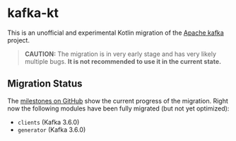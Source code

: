 # kafka-kt

This is an unofficial and experimental Kotlin migration of the
[Apache kafka](https://github.com/apache/kafka) project.

> **CAUTION:** The migration is in very early stage and has very likely multiple bugs. **It is not
> recommended to use it in the current state.**

## Migration Status

The [milestones on GitHub](https://github.com/malliaridis/kafka-kt/milestones) show the current progress
of the migration. Right now the following modules have been fully migrated (but not yet optimized):

- `clients` (Kafka 3.6.0)
- `generator` (Kafka 3.6.0)
